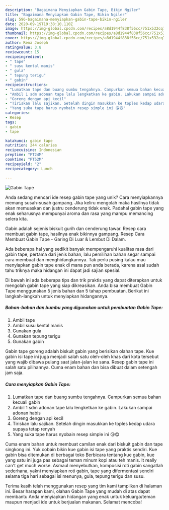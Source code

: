 ```yaml
---
description: "Bagaimana Menyiapkan Gabin Tape, Bikin Ngiler"
title: "Bagaimana Menyiapkan Gabin Tape, Bikin Ngiler"
slug: 596-bagaimana-menyiapkan-gabin-tape-bikin-ngiler
date: 2020-09-19T19:38:10.110Z
image: https://img-global.cpcdn.com/recipes/a8d1944f838f56cc/751x532cq70/gabin-tape-foto-resep-utama.jpg
thumbnail: https://img-global.cpcdn.com/recipes/a8d1944f838f56cc/751x532cq70/gabin-tape-foto-resep-utama.jpg
cover: https://img-global.cpcdn.com/recipes/a8d1944f838f56cc/751x532cq70/gabin-tape-foto-resep-utama.jpg
author: Rena Joseph
ratingvalue: 3.8
reviewcount: 15
recipeingredient:
- " tape"
- " susu kental manis"
- " gula"
- " tepung terigu"
- " gabin"
recipeinstructions:
- "Lumatkan tape dan buang sumbu tengahnya. Campurkan semua bahan kecuali gabin"
- "Ambil 1 sdm adonan tape lalu lengketkan ke gabin. Lakukan sampai adonan habis"
- "Goreng dengan api kecil"
- "Tiriskan lalu sajikan. Setelah dingin masukkan ke toples kedap udara supaya tetap renyah"
- "Yang suka tape harus nyobain resep simple ini 😘😋"
categories:
- Resep
tags:
- gabin
- tape

katakunci: gabin tape 
nutrition: 244 calories
recipecuisine: Indonesian
preptime: "PT24M"
cooktime: "PT52M"
recipeyield: "2"
recipecategory: Lunch

---
```



![Gabin Tape](https://img-global.cpcdn.com/recipes/a8d1944f838f56cc/751x532cq70/gabin-tape-foto-resep-utama.jpg)

Anda sedang mencari ide resep gabin tape yang unik? Cara menyiapkannya memang susah-susah gampang. Jika keliru mengolah maka hasilnya tidak akan memuaskan dan justru cenderung tidak enak. Padahal gabin tape yang enak seharusnya mempunyai aroma dan rasa yang mampu memancing selera kita.

Gabin adalah sejenis biskuit gurih dan cenderung tawar. Resep cara membuat gabin tape, hasilnya enak bikinnya gampang. Resep Cara Membuat Gabin Tape - Garing Di Luar &amp; Lembut Di Dalam.

Ada beberapa hal yang sedikit banyak mempengaruhi kualitas rasa dari gabin tape, pertama dari jenis bahan, lalu pemilihan bahan segar sampai cara membuat dan menghidangkannya. Tak perlu pusing kalau mau menyiapkan gabin tape enak di mana pun anda berada, karena asal sudah tahu triknya maka hidangan ini dapat jadi sajian spesial.


Di bawah ini ada beberapa tips dan trik praktis yang dapat diterapkan untuk mengolah gabin tape yang siap dikreasikan. Anda bisa membuat Gabin Tape menggunakan 5 jenis bahan dan 5 tahap pembuatan. Berikut ini langkah-langkah untuk menyiapkan hidangannya.

<!--inarticleads1-->

##### Bahan-bahan dan bumbu yang digunakan untuk pembuatan Gabin Tape:

1. Ambil  tape
1. Ambil  susu kental manis
1. Gunakan  gula
1. Gunakan  tepung terigu
1. Gunakan  gabin


Gabin tape goreng adalah biskuit gabin yang berisikan olahan tape. Kue gabin isi tape ini juga menjadi salah satu oleh-oleh khas dari kota tersebut yang wajib dibawa pulang saat jalan-jalan ke sana. Resep gabin tape ini salah satu pilihannya. Cuma enam bahan dan bisa dibuat dalam setengah jam saja. 

<!--inarticleads2-->

##### Cara menyiapkan Gabin Tape:

1. Lumatkan tape dan buang sumbu tengahnya. Campurkan semua bahan kecuali gabin
1. Ambil 1 sdm adonan tape lalu lengketkan ke gabin. Lakukan sampai adonan habis
1. Goreng dengan api kecil
1. Tiriskan lalu sajikan. Setelah dingin masukkan ke toples kedap udara supaya tetap renyah
1. Yang suka tape harus nyobain resep simple ini 😘😋


Cuma enam bahan untuk membuat camilan enak dari biskuit gabin dan tape singkong ini. Yuk cobain bikin kue gabin isi tape yang praktis sendiri. Kue gabin bisa ditemukan di berbagai toko Berbicara tentang kue gabin, kue yang satu ini juga pas sebagai teman minum kopi atau teh manis. It really can&#39;t get much worse. Asmaul menyebutkan, komposisi roti gabin sangatlah sederhana, yakni menyiapkan roti gabin, tape yang difermentasi sendiri selama tiga hari sebagai isi menunya, gula, tepung terigu dan susu. 

Terima kasih telah menggunakan resep yang tim kami tampilkan di halaman ini. Besar harapan kami, olahan Gabin Tape yang mudah di atas dapat membantu Anda menyiapkan hidangan yang enak untuk keluarga/teman maupun menjadi ide untuk berjualan makanan. Selamat mencoba!
